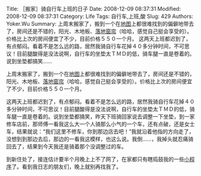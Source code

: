 ﻿Title: ［搬家］骑自行车上班的日子
Date: 2008-12-09 08:37:31
Modified: 2008-12-09 08:37:31
Category: Life
Tags: 自行车,上班,酸
Slug: 429
Authors: Yoker.Wu
Summary: 
    上周末搬家了，搬到一个在[地图](http://www.google.com/search?hl=zh-CN&q=%E5%9C%B0%E5%9B%BE&client=pub-9809305251274649)上都很难找到的偏僻地带去了，房间还是不错的，阳光、木地板、[落地窗帘](http://www.google.com/search?hl=zh-CN&q=%E8%90%BD%E5%9C%B0%E7%AA%97%E5%B8%98&client=pub-9809305251274649)（哈哈，感觉自己挺会享受的）。价格比上次的房间便宜了不少，目前价格５５０一个月。
    这两天上班都迟到了，有点郁闷。看着不是怎么远的路，居然我骑自行车花掉４０多分钟时间，不可思议！目前腿酸得是没法说啊，自行车的坐垫太ＴＭＤ的低，骑车腿一直是卷着的。说到坐垫都搞笑……


上周末搬家了，搬到一个在[地图](http://www.google.com/search?hl=zh-CN&q=%E5%9C%B0%E5%9B%BE&client=pub-9809305251274649)上都很难找到的偏僻地带去了，房间还是不错的，阳光、木地板、[落地窗帘](http://www.google.com/search?hl=zh-CN&q=%E8%90%BD%E5%9C%B0%E7%AA%97%E5%B8%98&client=pub-9809305251274649)（哈哈，感觉自己挺会享受的）。价格比上次的房间便宜了不少，目前价格５５０一个月。

这两天上班都迟到了，有点郁闷。看着不是怎么远的路，居然我骑自行车花掉４０多分钟时间，不可思议！目前腿酸得是没法说啊，自行车的坐垫太ＴＭＤ的低，骑车腿一直是卷着的。说到坐垫都搞笑，昨天下班骑回家说去调整一下坐垫，到一家修车店前，那师傅一看我这么大一个人骑那么小气的一个车，还有点破，还是女士车，结果就说：“我们这里不修车，你到那边店去吧！”我就沿着他指的方向走了，没想到到那边去后，那边的一看我这模样，也这么说。我倒……，我掉头就忍痛骑回去了，结果到今天我还是骑着那个没调整过的车。

到新住处了，接连估计要半个月晚上上不了网了，在家都只有瞎捣鼓我的一些[小程序](http://www.google.com/search?hl=zh-CN&q=%E5%B0%8F%E7%A8%8B%E5%BA%8F&client=pub-9809305251274649)了。看到我日志的朋友们，晚上就别再找我了。